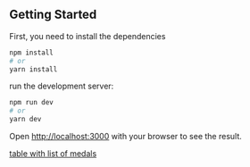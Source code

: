 ## Getting Started

First, you need to install the dependencies

```bash
npm install
# or
yarn install
```

run the development server:

```bash
npm run dev
# or
yarn dev
```

Open [http://localhost:3000](http://localhost:3000) with your browser to see the result.

[table with list of medals](image.png)
